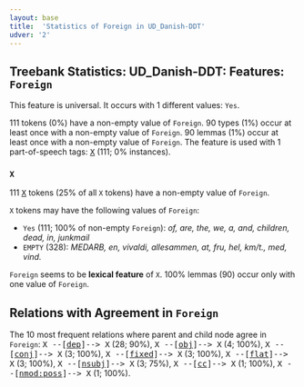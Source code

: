 ```yaml
---
layout: base
title:  'Statistics of Foreign in UD_Danish-DDT'
udver: '2'
---
```


## Treebank Statistics: UD_Danish-DDT: Features: `Foreign`

This feature is universal.
It occurs with 1 different values: `Yes`.

111 tokens (0%) have a non-empty value of `Foreign`.
90 types (1%) occur at least once with a non-empty value of `Foreign`.
90 lemmas (1%) occur at least once with a non-empty value of `Foreign`.
The feature is used with 1 part-of-speech tags: <tt><a href="da_ddt-pos-X.html">X</a></tt> (111; 0% instances).

### `X`

111 <tt><a href="da_ddt-pos-X.html">X</a></tt> tokens (25% of all `X` tokens) have a non-empty value of `Foreign`.

`X` tokens may have the following values of `Foreign`:

* `Yes` (111; 100% of non-empty `Foreign`): <em>of, are, the, we, a, and, children, dead, in, junkmail</em>
* `EMPTY` (328): <em>MEDARB, en, vivaldi, allesammen, at, fru, hel, km/t., med, vind.</em>

`Foreign` seems to be **lexical feature** of `X`. 100% lemmas (90) occur only with one value of `Foreign`.

## Relations with Agreement in `Foreign`

The 10 most frequent relations where parent and child node agree in `Foreign`:
<tt>X --[<tt><a href="da_ddt-dep-dep.html">dep</a></tt>]--> X</tt> (28; 90%),
<tt>X --[<tt><a href="da_ddt-dep-obj.html">obj</a></tt>]--> X</tt> (4; 100%),
<tt>X --[<tt><a href="da_ddt-dep-conj.html">conj</a></tt>]--> X</tt> (3; 100%),
<tt>X --[<tt><a href="da_ddt-dep-fixed.html">fixed</a></tt>]--> X</tt> (3; 100%),
<tt>X --[<tt><a href="da_ddt-dep-flat.html">flat</a></tt>]--> X</tt> (3; 100%),
<tt>X --[<tt><a href="da_ddt-dep-nsubj.html">nsubj</a></tt>]--> X</tt> (3; 75%),
<tt>X --[<tt><a href="da_ddt-dep-cc.html">cc</a></tt>]--> X</tt> (1; 100%),
<tt>X --[<tt><a href="da_ddt-dep-nmod-poss.html">nmod:poss</a></tt>]--> X</tt> (1; 100%).

